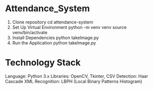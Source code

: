 # Attendance_System
1. Clone repository
   cd attendance-system
2. Set Up Virtual Environment
   python -m venv venv
  source venv/bin/activate
3. Install Dependencies
   python takeImage.py
4. Run the Application
   python takeImage.py

# Technology Stack
Language: Python 3.x
Libraries: OpenCV, Tkinter, CSV
Detection: Haar Cascade XML
Recognition: LBPH (Local Binary Patterns Histogram)
